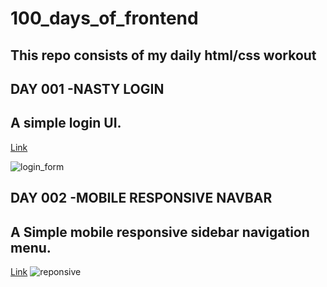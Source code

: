 # 100_days_of_frontend
## This repo consists of my daily html/css  workout 
## DAY 001 -NASTY LOGIN 
## A simple login UI.
[Link](https://nasty-login.netlify.app/)

![login_form](https://user-images.githubusercontent.com/83149058/140903792-6c9e958f-1ba9-4bf3-b254-32fef78f5776.PNG)
## DAY 002 -MOBILE RESPONSIVE NAVBAR
## A Simple mobile responsive sidebar navigation menu.
[Link](https://mobileresponsivenavbar.netlify.app/)
![reponsive](https://user-images.githubusercontent.com/83149058/141061278-89cd9c88-1549-4672-9052-2ee983bfe9a3.PNG)



 
